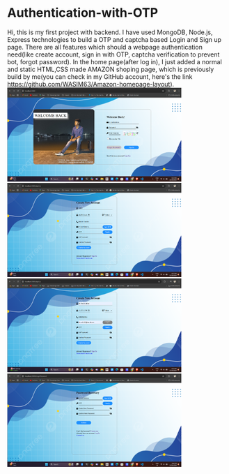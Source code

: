 # Authentication-with-OTP
Hi, this is my first project with backend. I have used MongoDB, Node.js, Express technologies to build a OTP and captcha based Login and Sign up page. There are all features which should a webpage authentication need(like create account, sign in with OTP, captcha verification to prevent bot, forgot password).
In the home page(after log in), I just added a normal and static HTML,CSS made AMAZON shoping page, which is previously build by me(you can check in my GitHub account, here's the link <a>https://github.com/WASIM63/Amazon-homepage-layout</a>).
<img src='/imagesForReadme/Login.png' width='400px'>
<img src='/imagesForReadme/SignUp.png' width='400px'>
<img src='/imagesForReadme/TimerAndOTPvalidation.png' width='400px'>
<img src='/imagesForReadme/ForgotPassword.png' width='400px'>